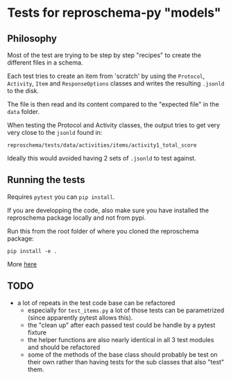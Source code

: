 # Tests for reproschema-py "models"

## Philosophy

Most of the test are trying to be step by step "recipes" to create the different
files in a schema.

Each test tries to create an item from 'scratch' by using the `Protocol`,
`Activity`, `Item` and `ResponseOptions` classes and writes the resulting
`.jsonld` to the disk.

The file is then read and its content compared to the "expected file" in the
`data` folder.

When testing the Protocol and Activity classes, the output tries to get very
very close to the `jsonld` found in:

```
reproschema/tests/data/activities/items/activity1_total_score
```

Ideally this would avoided having 2 sets of `.jsonld` to test against.

## Running the tests

Requires `pytest` you can `pip install`.

If you are developping the code, also make sure you have installed the
reproschema package locally and not from pypi.

Run this from the root folder of where you cloned the reproschema package:

```
pip install -e .
```

More [here](../../README.md)

## TODO

- a lot of repeats in the test code base can be refactored
  - especially for `test_items.py` a lot of those tests can be parametrized
    (since apparently pytest allows this).
  - the "clean up" after each passed test could be handle by a pytest fixture
  - the helper functions are also nearly identical in all 3 test modules and
    should be refactored
  - some of the methods of the base class should probably be test on their own
    rather than having tests for the sub classes that also "test" them.
